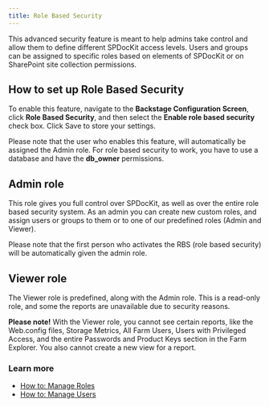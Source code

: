 ```yaml
---
title: Role Based Security
---
```

This advanced security feature is meant to help admins take control and allow them to define different SPDocKit access levels. Users and groups can be assigned to specific roles based on elements of SPDocKit or on SharePoint site collection permissions.

## How to set up Role Based Security

To enable this feature, navigate to the __Backstage Configuration Screen__, click __Role Based Security__, and then select the __Enable role based security__ check box. Click Save to store your settings.

Please note that the user who enables this feature, will automatically be assigned the Admin role. For role based security to work, you have to use a database and have the __db_owner__ permissions.

## Admin role
This role gives you full control over SPDocKit, as well as over the entire role based security system. As an admin you can create new custom roles, and assign users or groups to them or to one of our predefined roles (Admin and Viewer).

Please note that the first person who activates the RBS (role based security) will be automatically given the admin role.

## Viewer role
The Viewer role is predefined, along with the Admin role. This is a read-only role, and some the reports are unavailable due to security reasons.

__Please note!__ With the Viewer role, you cannot see certain reports, like the Web.config files, Storage Metrics, All Farm Users, Users with Privileged Access, and the entire Passwords and Product Keys section in the Farm Explorer. You also cannot create a new view for a report.

### Learn more
* [How to: Manage Roles](#internal/how-to/role-based-security/manage-roles/)
* [How to: Manage Users](#internal/how-to/role-based-security/manage-users/)
